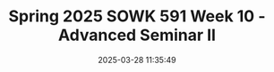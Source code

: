 ---
layout: single_presentation
name: spring-2025-sowk-591-week-10-advanced-seminar-ii.md
title: "Spring 2025 SOWK 591 Week 10 - Advanced Seminar II"
date:  2025-03-28 11:35:49
presentation_id: seHmBI
permalink: /seHmBI/
redirect_from:
  - /presentations/seHmBI/spring-2025-sowk-591-week-10-advanced-seminar-ii
slides: 
  - slide_name: deck-seHmBI-large-0.jpeg
    slide_alt: "Slide with a stylized logo on the left and text stating 'Practicum Seminar II, Week 10 for SOWK 591.1' centered against an orange background. Smaller text reads 'Jacob Campbell, Ph.D. LICSW at Heritage University.'"
  - slide_name: deck-seHmBI-large-1.jpeg
    slide_alt: "**Object:** Agenda and learning objectives text  **Action:** Listed items and objectives  **Context:** Presentation slide  **Text:**  - Agenda: Plan for week 10    - Complete Midterm Feedback    - SLED: Critical Thinking    - Mindfulness Activity    - Practice Learning Reflection Group  - Learning Objectives:    - Students recognize shared experiences in practicum for problem-solving.    - Analyze practicum experience linked to competence.    - Practice mindfulness activity.    - Consider critical thinking in practice.  "
  - slide_name: deck-seHmBI-large-2.jpeg
    slide_alt: "Slide displaying midterm feedback for SOWK 591. A pie chart illustrates 'Submitted Feedback' (5) and 'Did Not Submit' (8). Positive feedback includes student-led discussions. Constructive feedback suggests more shared information."
  - slide_name: deck-seHmBI-large-3.jpeg
    slide_alt: "The slide displays the text 'Critical Thinking' and a button-like graphic labeled 'Student Led Discussion' on a plain white background, indicating a focus on participatory learning."
  - slide_name: deck-seHmBI-large-4.jpeg
    slide_alt: "The slide features the text 'YOGA ed.' with the subtext 'embody · empower · educate.' The bottom notes a YouTube video: 'Chair Yoga For Slowing Down | 10 Minute Kids Yoga Class with Yoga Ed. | Ages 3-12,' and a link."
  - slide_name: deck-seHmBI-large-5.jpeg
    slide_alt: "Slide displays text for a 'Practice Learning Reflection Group.' It includes a check-in question about client interactions, a discussion guide for practicum activities, and group norms emphasizing respect, openness, participation, and confidentiality."
presentation_description_md: >
  Week%2010%20for%20SOWK%20591%20is%20synchronous,%20with%20class%20on%20Saturday%20(03/29/25).%20Students%20will%20reflect%20on%20their%20practicum%20experience%20in%20their%20journals.%20During%20class,%20we%20will%20have%20a%20student-led%20discussion%20regarding%20critical%20thinking,%20engage%20in%20mindfulness%20through%20breathing,%20and%20participate%20in%20a%20group%20reflecting%20on%20their%20practice.%20The%20following%20is%20the%20agenda:%0A%0A-%20SLED:%20Critical%20Thinking%0A-%20Mindfulness%20activity%0A-%20Practice%20Learning%20Reflection%20Group%0A%0AThe%20learning%20objectives%20this%20week%20include:%0A%0A-%20Students%20will%20provide%20feedback%20to%20help%20guide%20this%20course.%0A-%20Students%20will%20recognize%20the%20shared%20experiences%20of%20peers%20in%20their%20practicum%20and%20be%20able%20to%20use%20the%20group%20as%20a%20method%20for%20sharing%20and%20problem-solving.%0A-%20Students%20will%20analyze%20their%20practicum%20experience,%20reflecting%20on%20how%20it%20connects%20to%20their%20development%20and%20demonstration%20of%20competence.%0A-%20Students%20will%20actively%20practice%20a%20mindfulness%20activity.%0A-%20Students%20consider%20critical%20thinking%20and%20its%20application%20to%20practice.
downloadable_slides: deck-seHmBI.pdf
slides_count: 6
header:
  teaser: deck-seHmBI-thumb-0.jpeg
presentation_video: 
location: "Heritage University"
tags:
  - Heritage University
  - MSW Program
  - SOWK 591
---